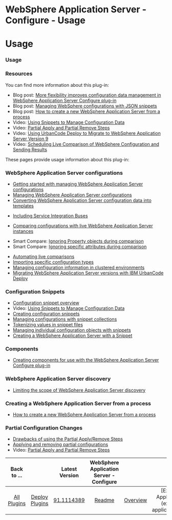 
WebSphere Application Server - Configure - Usage
================================================

# Usage


### Usage



### Resources

You can find more information about this plug-in:

* Blog post: [More flexibility improves configuration data management in WebSphere Application Server Configure plug-in](https://community.ibm.com/community/user/wasdevops/blogs/laurel-dickson-bull1/2022/07/25/more-flexibility-improves-configuration-data-manag)
* Blog post: [Managing WebSphere configurations with JSON snippets](https://community.ibm.com/community/user/wasdevops/blogs/laurel-dickson-bull1/2022/07/25/managing-websphere-configurations-with-json-snippe)
* Blog post: [How to create a new WebSphere Application Server from a process](https://www.urbancode.com/resource/how-to-create-a-new-websphere-application-server-from-a-process/)
* Video: [Using Snippets to Manage Configuration Data](https://youtu.be/I6H3daJ6XSc)
* Video: [Partial Apply and Partial Remove Steps](https://youtu.be/Qhf1r8_mljc)
* Video: [Using UrbanCode Deploy to Migrate to WebSphere Application Server Version 9](https://youtu.be/2LnyWEOMt5g)
* Video: [Scheduling Live Comparison of WebSphere Configuration and Sending Results](https://youtu.be/VjT2VGwdlW4)

These pages provide usage information about this plug-in:

### WebSphere Application Server configurations

* [Getting started with managing WebSphere Application Server configurations](https://www.urbancode.com/resource/getting-started-with-managing-websphere-application-server-configurations/)
* [Managing WebSphere Application Server configurations](https://community.ibm.com/community/user/wasdevops/communities/community-home/recent-community-blogs?communitykey=9adfe6b6-2e23-4895-8b27-38b93b5e152c)
* [Converting WebSphere Application Server configuration data into templates](https://community.ibm.com/community/user/wasdevops/blogs/laurel-dickson-bull1/2022/07/25/converting-websphere-application-server-configurat?CommunityKey=9adfe6b6-2e23-4895-8b27-38b93b5e152c)
+ [Including Service Integration Buses](https://www.urbancode.com/resource/including-service-integration-buses/)
* [Comparing configurations with live WebSphere Application Server instances](https://www.urbancode.com/resource/comparing-configurations-with-live-websphere-application-server-instances/)
+ Smart Compare: [Ignoring Property objects during comparison](https://youtu.be/xeGiIKNuuX0)
+ Smart Compare: [Ignoring specific attributes during comparison](https://youtu.be/JBlTKpsP7aw)
* [Automating live comparisons](https://www.urbancode.com/resource/automating-live-comparisons/)
* [Importing specific configuration types](https://www.urbancode.com/resource/importing-specific-configuration-types/)
* [Managing configuration information in clustered environments](https://www.urbancode.com/resource/managing-configuration-information-in-clustered-environments/)
* [Migrating WebSphere Application Server versions with IBM UrbanCode Deploy](https://www.urbancode.com/resource/migrating-websphere-application-server-versions-with-ibm-urbancode-deploy/)

### Configuration Snippets

* [Configuration snippet overview](https://www.urbancode.com/resource/configuration-snippet-overview/)
* Video: [Using Snippets to Manage Configuration Data](https://youtu.be/I6H3daJ6XSc)
* [Creating configuration snippets](https://community.ibm.com/community/user/wasdevops/blogs/laurel-dickson-bull1/2022/07/22/creating-configuration-snippets)
* [Managing configurations with snippet collections](https://community.ibm.com/community/user/wasdevops/blogs/laurel-dickson-bull1/2022/07/25/managing-configurations-with-snippet-collections)
* [Tokenizing values in snippet files](https://community.ibm.com/community/user/wasdevops/blogs/laurel-dickson-bull1/2022/07/25/tokenizing-values-in-snippet-files)
* [Managing individual configuration objects with snippets](https://www.urbancode.com/resource/managing-individual-configuration-objects-with-snippets/)
* [Creating a WebSphere Application Server with a Snippet](https://www.urbancode.com/resource/creating-a-websphere-application-server-with-a-snippet/)

### Components

* [Creating components for use with the WebSphere Application Server Configure plug-in](https://www.urbancode.com/resource/creating-components-for-use-with-the-websphere-application-server-configure-plug-in/)

### WebSphere Application Server discovery

* [Limiting the scope of WebSphere Application Server discovery](https://www.urbancode.com/resource/limiting-the-scope-of-websphere-application-server-discovery/)

### Creating a WebSphere Application Server from a process

* [How to create a new WebSphere Application Server from a process](https://www.urbancode.com/resource/how-to-create-a-new-websphere-application-server-from-a-process/)

### Partial Configuration Changes

* [Drawbacks of using the Partial Apply/Remove Steps](https://www.urbancode.com/resource/drawbacks-of-using-partial-apply-remove/)
* [Applying and removing partial configurations](https://community.ibm.com/community/user/wasdevops/blogs/osman-burucu/2022/07/06/applying-and-removing-partial-configurations/)
* Video: [Partial Apply and Partial Remove Steps](https://youtu.be/I6H3daJ6XSc)


|Back to ...||Latest Version|WebSphere Application Server - Configure ||||||||
| :---: | :---: | :---: | :---: | :---: | :---: | :---: | :---: | :---: | :---: | :---: |
|[All Plugins](../../index.md)|[Deploy Plugins](../README.md)|[91.1114389](https://raw.githubusercontent.com/UrbanCode/IBM-UCD-PLUGINS/main/files/WebSphereConfiguration/WebSphereConfiguration-91.1114389.zip)|[Readme](README.md)|[Overview](overview.md)|[Example Applications](example applications.md)|[Example Processes](example processes.md)|[Steps](steps.md)|[Roles](roles.md)|[Troubleshooting](troubleshooting.md)|[Downloads](downloads.md)|
